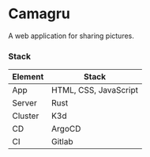 # Camagru

 A web application for sharing pictures.

### Stack

Element    |  Stack
---        | ---
App        | HTML, CSS, JavaScript
Server     | Rust
Cluster    | K3d
CD         | ArgoCD
CI         | Gitlab
